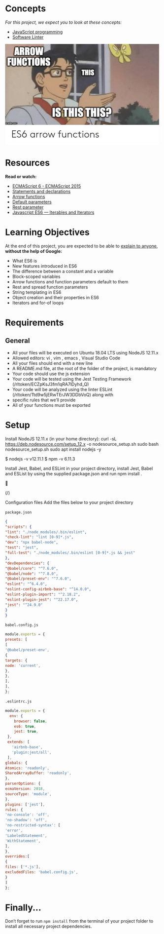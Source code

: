# Concepts

*For this project, we expect you to look at these concepts:*

- [JavaScript programming]()
- [Software Linter]()

![Arrow Functions](arrow_functions.jpeg)

# Resources

**Read or watch:**
- [ECMAScript 6 - ECMAScript 2015]()
- [Statements and declarations]()
- [Arrow functions]()
- [Default parameters]()
- [Rest parameter]()
- [Javascript ES6 — Iterables and Iterators]()

# Learning Objectives
At the end of this project, you are expected to be able to [explain to anyone](), **without the help of Google:**

- What ES6 is
- New features introduced in ES6
- The difference between a constant and a variable
- Block-scoped variables
- Arrow functions and function parameters default to them
- Rest and spread function parameters
- String templating in ES6
- Object creation and their properties in ES6
- Iterators and for-of loops

# Requirements

## General
- All your files will be executed on Ubuntu 18.04 LTS using NodeJS 12.11.x
- Allowed editors: vi , vim , emacs , Visual Studio Code
- All your files should end with a new line
- A README.md file, at the root of the folder of the project, is mandatory
- Your code should use the js extension
- Your code will be tested using the Jest Testing Framework (/rltoken/ECZpKsJ3fm1qRA7lDyhd_Q)
- Your code will be analyzed using the linter ESLint (/rltoken/Ttd9w5jERwTErJW3DDbVoQ) along with
- specific rules that we’ll provide
- All of your functions must be exported

# Setup
Install NodeJS 12.11.x
(in your home directory):
curl -sL https://deb.nodesource.com/setup_12.x -o nodesource_setup.sh
sudo bash nodesource_setup.sh
sudo apt install nodejs -y

$ nodejs -v
v12.11.1
$ npm -v
6.11.3

Install Jest, Babel, and ESLint
in your project directory, install Jest, Babel and ESList by using the supplied package.json and run npm
install .



(/)

Configuration files
Add the files below to your project directory

`package.json`

```json
{
"scripts": {
"lint": "./node_modules/.bin/eslint",
"check-lint": "lint [0-9]*.js",
"dev": "npx babel-node",
"test": "jest",
"full-test": "./node_modules/.bin/eslint [0-9]*.js && jest"
},
"devDependencies": {
"@babel/core": "^7.6.0",
"@babel/node": "^7.8.0",
"@babel/preset-env": "^7.6.0",
"eslint": "^6.4.0",
"eslint-config-airbnb-base": "^14.0.0",
"eslint-plugin-import": "^2.18.2",
"eslint-plugin-jest": "^22.17.0",
"jest": "^24.9.0"
}
}
```

`babel.config.js`

```javascript
module.exports = {
presets: [
[
'@babel/preset-env',
{
targets: {
node: 'current',
},
},
],
],
};
```

`.eslintrc.js`

```javascript
module.exports = {
  env: {
    browser: false,
    es6: true,
    jest: true,
 },
 extends: [
   'airbnb-base',
   'plugin:jest/all',
 ],
globals: {
Atomics: 'readonly',
SharedArrayBuffer: 'readonly',
},
parserOptions: {
ecmaVersion: 2018,
sourceType: 'module',
},
plugins: ['jest'],
rules: {
'no-console': 'off',
'no-shadow': 'off',
'no-restricted-syntax': [
'error',
'LabeledStatement',
'WithStatement',
],
},
overrides:[
{
files: ['*.js'],
excludedFiles: 'babel.config.js',
}
]
};
```

# Finally...

Don’t forget to run `npm install` from the terminal of your project folder to install all necessary project dependencies.
